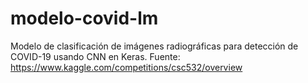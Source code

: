 # modelo-covid-lm
Modelo de clasificación de imágenes radiográficas para detección de COVID-19 usando CNN en Keras. Fuente: https://www.kaggle.com/competitions/csc532/overview
